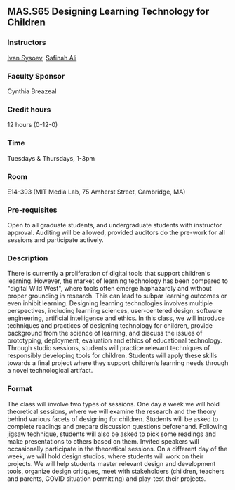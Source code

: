 ## MAS.S65 Designing Learning Technology for Children


### Instructors
[Ivan Sysoev](mailto:isysoev@mit.edu), [Safinah Ali](mailto:safinah@mit.edu)


### Faculty Sponsor
Cynthia Breazeal

### Credit hours
12 hours (0-12-0)

### Time
Tuesdays & Thursdays, 1-3pm

### Room
E14-393 (MIT Media Lab, 75 Amherst Street, Cambridge, MA)

### Pre-requisites

Open to all graduate students, and undergraduate students with instructor approval.  Auditing will be allowed, provided auditors do the pre-work for all sessions and participate actively.

### Description

There is currently a proliferation of digital tools that support children's learning. However, the market of learning technology has been compared to "digital Wild West", where tools often emerge haphazardly and without proper grounding in research. This can lead to subpar learning outcomes or even inhibit learning. Designing learning technologies involves multiple perspectives, including learning sciences, user-centered design, software engineering, artificial intelligence and ethics. In this class, we will introduce techniques and practices of designing technology for children, provide background from the science of learning, and discuss the issues of prototyping, deployment, evaluation and ethics of educational technology. Through studio sessions, students will practice relevant techniques of responsibly developing tools for children. Students will apply these skills towards a final project where they support children’s learning needs through a novel technological artifact. 

### Format

The class will involve two types of sessions. One day a week we will hold theoretical sessions, where we will examine the research and the theory behind various facets of designing for children. Students will be asked to complete readings and prepare discussion questions beforehand. Following jigsaw technique, students will also be asked to pick some readings and make presentations to others based on them. Invited speakers will occasionally participate in the theoretical sessions. On a different day of the week, we will hold design studios, where students will work on their projects. We will help students master relevant design and development tools, organize design critiques, meet with stakeholders (children, teachers and parents, COVID situation permitting) and play-test their projects.


